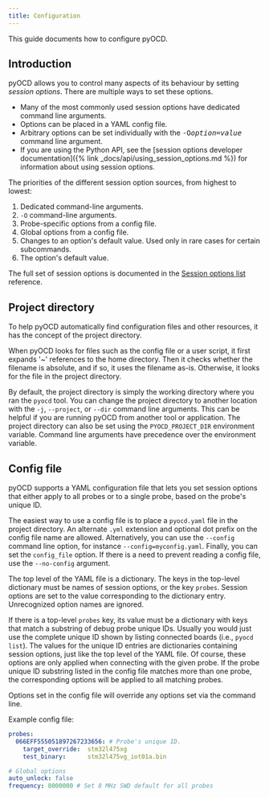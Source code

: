 ```yaml
---
title: Configuration
---
```


This guide documents how to configure pyOCD.

## Introduction

pyOCD allows you to control many aspects of its behaviour by setting
_session options_. There are multiple ways to set these options.

- Many of the most commonly used session options have dedicated command line arguments.
- Options can be placed in a YAML config file.
- Arbitrary options can be set individually with the <tt>-O<i>option</i>=<i>value</i></tt> command line argument.
- If you are using the Python API, see the [session options developer documentation]({% link _docs/api/using_session_options.md %}) for information about using session options.

The priorities of the different session option sources, from highest to lowest:

1. Dedicated command-line arguments.
2. `-O` command-line arguments.
3. Probe-specific options from a config file.
4. Global options from a config file.
5. Changes to an option's default value. Used only in rare cases for certain subcommands.
6. The option's default value.

<div class="alert alert-info">
<p>
The full set of session options is documented in the
<a href="{% link _docs/options.md %}">Session options list</a> reference.
</p>
</div>

## Project directory

To help pyOCD automatically find configuration files and other resources, it has the concept of
the project directory.

When pyOCD looks for files such as the config file or a user script, it first expands '~'
references to the home directory. Then it checks whether the filename is absolute, and if so, it
uses the filename as-is. Otherwise, it looks for the file in the project directory.

By default, the project directory is simply the working directory where you ran the `pyocd` tool.
You can change the project directory to another location with the `-j`, `--project`, or `--dir` command line
arguments. This can be helpful if you are running pyOCD from another tool or application. The project
directory can also be set using the `PYOCD_PROJECT_DIR` environment variable. Command line arguments
have precedence over the environment variable.

## Config file

pyOCD supports a YAML configuration file that lets you set session options that either apply to
all probes or to a single probe, based on the probe's unique ID.

The easiest way to use a config file is to place a `pyocd.yaml` file in the project directory.
An alternate `.yml` extension and
optional dot prefix on the config file name are allowed. Alternatively, you can use the
`--config` command line option, for instance `--config=myconfig.yaml`. Finally, you can set the
`config_file` option. If there is a need to prevent reading a config file, use the `--no-config`
argument.

The top level of the YAML file is a dictionary. The keys in the top-level dictionary must be names
of session options, or the key `probes`. Session options are set to the value corresponding to the
dictionary entry. Unrecognized option names are ignored.

If there is a top-level `probes` key, its value must be a dictionary with keys that match a
substring of debug probe unique IDs. Usually you would just use the complete unique ID shown by
listing connected boards (i.e., `pyocd list`). The values for the unique ID entries are
dictionaries containing session options, just like the top level of the YAML file. Of course, these
options are only applied when connecting with the given probe. If the probe unique ID
substring listed in the config file matches more than one probe, the corresponding options
will be applied to all matching probes.

Options set in the config file will override any options set via the command line.

Example config file:
````yaml
probes:
  066EFF555051897267233656: # Probe's unique ID.
    target_override:  stm32l475xg
    test_binary:      stm32l475vg_iot01a.bin

# Global options
auto_unlock: false
frequency: 8000000 # Set 8 MHz SWD default for all probes
````


